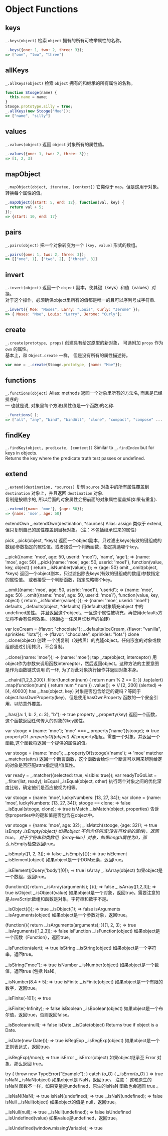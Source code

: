 # Object Functions

## keys
`_.keys(object)` 检索 `object` 拥有的所有可枚举属性的名称。

```js
_.keys({one: 1, two: 2, three: 3});
=> ["one", "two", "three"]
```

## allKeys
`_.allKeys(object)` 检索 `object` 拥有的和继承的所有属性的名称。

```js
function Stooge(name) {
  this.name = name;
}
Stooge.prototype.silly = true;
_.allKeys(new Stooge("Moe"));
=> ["name", "silly"]
```

## values
`_.values(object)` 返回 `object` 对象所有的属性值。

```js
_.values({one: 1, two: 2, three: 3});
=> [1, 2, 3]
```

## mapObject
`_.mapObject(object, iteratee, [context])` 它类似于 `map`，但是这用于对象。转换每个属性的值。

```js
_.mapObject({start: 5, end: 12}, function(val, key) {
  return val + 5;
});
=> {start: 10, end: 17}
```

## pairs
`_.pairs(object)` 把一个对象转变为一个 `[key, value]` 形式的数组。

```js
_.pairs({one: 1, two: 2, three: 3});
=> [["one", 1], ["two", 2], ["three", 3]]
```

## invert
`_.invert(object)` 返回一个 `object` 副本，使其键（keys）和值（values）对换。<br/>
对于这个操作，必须确保object里所有的值都是唯一的且可以序列号成字符串.

```js
_.invert({ Moe: "Moses", Larry: "Louis", Curly: "Jerome" });
=> { Moses: "Moe", Louis: "Larry", Jerome: "Curly"};
```

## create
`_.create(prototype, props)` 创建具有给定原型的新对象， 可选附加 `props` 作为 `own` 的属性。 <br/>
基本上，和 `Object.create` 一样， 但是没有所有的属性描述符。

```js
var moe = _.create(Stooge.prototype, {name: "Moe"});
```

## functions
`_.functions(object)` Alias: methods 返回一个对象里所有的方法名, 而且是已经排序的 <br/>
— 也就是说, 对象里每个方法(属性值是一个函数)的名称.

```js
_.functions(_);
=> ["all", "any", "bind", "bindAll", "clone", "compact", "compose" ...
```

## findKey
`_.findKey(object, predicate, [context])` Similar to `_.findIndex` but for keys in objects. <br/>
Returns the key where the predicate truth test passes or undefined.

## extend
`_.extend(destination, *sources)` 复制 `source` 对象中的所有属性覆盖到 `destination` 对象上，并且返回 `destination` 对象. <br/>
复制是按顺序的, 所以后面的对象属性会把前面的对象属性覆盖掉(如果有重复).

```js
_.extend({name: 'moe'}, {age: 50});
=> {name: 'moe', age: 50}
```

extendOwn
_.extendOwn(destination, *sources) Alias: assign 类似于 extend, 但只复制自己的属性覆盖到目标对象。（注：不包括继承过来的属性）

pick
_.pick(object, *keys) 返回一个object副本，只过滤出keys(有效的键组成的数组)参数指定的属性值。或者接受一个判断函数，指定挑选哪个key。

_.pick({name: 'moe', age: 50, userid: 'moe1'}, 'name', 'age');
=> {name: 'moe', age: 50}
_.pick({name: 'moe', age: 50, userid: 'moe1'}, function(value, key, object) {
  return _.isNumber(value);
});
=> {age: 50}
omit
_.omit(object, *keys) 返回一个object副本，只过滤出除去keys(有效的键组成的数组)参数指定的属性值。 或者接受一个判断函数，指定忽略哪个key。

_.omit({name: 'moe', age: 50, userid: 'moe1'}, 'userid');
=> {name: 'moe', age: 50}
_.omit({name: 'moe', age: 50, userid: 'moe1'}, function(value, key, object) {
  return _.isNumber(value);
});
=> {name: 'moe', userid: 'moe1'}
defaults
_.defaults(object, *defaults) 用defaults对象填充object 中的undefined属性。 并且返回这个object。一旦这个属性被填充，再使用defaults方法将不会有任何效果。（感谢@一任风月忆秋年的拍砖）

var iceCream = {flavor: "chocolate"};
_.defaults(iceCream, {flavor: "vanilla", sprinkles: "lots"});
=> {flavor: "chocolate", sprinkles: "lots"}
clone
_.clone(object) 创建 一个浅复制（浅拷贝）的克隆object。任何嵌套的对象或数组都通过引用拷贝，不会复制。

_.clone({name: 'moe'});
=> {name: 'moe'};
tap
_.tap(object, interceptor) 用 object作为参数来调用函数interceptor，然后返回object。这种方法的主要意图是作为函数链式调用 的一环, 为了对此对象执行操作并返回对象本身。

_.chain([1,2,3,200])
  .filter(function(num) { return num % 2 == 0; })
  .tap(alert)
  .map(function(num) { return num * num })
  .value();
=> // [2, 200] (alerted)
=> [4, 40000]
has
_.has(object, key) 对象是否包含给定的键吗？等同于object.hasOwnProperty(key)，但是使用hasOwnProperty 函数的一个安全引用，以防意外覆盖。

_.has({a: 1, b: 2, c: 3}, "b");
=> true
property
_.property(key) 返回一个函数，这个函数返回任何传入的对象的key属性。

var stooge = {name: 'moe'};
'moe' === _.property('name')(stooge);
=> true
propertyOf
_.propertyOf(object) 和_.property相反。需要一个对象，并返回一个函数,这个函数将返回一个提供的属性的值。

var stooge = {name: 'moe'};
_.propertyOf(stooge)('name');
=> 'moe'
matcher
_.matcher(attrs) 返回一个断言函数，这个函数会给你一个断言可以用来辨别给定的对象是否匹配attrs指定键/值属性。

var ready = _.matcher({selected: true, visible: true});
var readyToGoList = _.filter(list, ready);
isEqual
_.isEqual(object, other) 执行两个对象之间的优化深度比较，确定他们是否应被视为相等。

var stooge = {name: 'moe', luckyNumbers: [13, 27, 34]};
var clone  = {name: 'moe', luckyNumbers: [13, 27, 34]};
stooge == clone;
=> false
_.isEqual(stooge, clone);
=> true
isMatch
_.isMatch(object, properties) 告诉你properties中的键和值是否包含在object中。

var stooge = {name: 'moe', age: 32};
_.isMatch(stooge, {age: 32});
=> true
isEmpty
_.isEmpty(object) 如果object 不包含任何值(没有可枚举的属性)，返回true。 对于字符串和类数组（array-like）对象，如果length属性为0，那么_.isEmpty检查返回true。

_.isEmpty([1, 2, 3]);
=> false
_.isEmpty({});
=> true
isElement
_.isElement(object) 如果object是一个DOM元素，返回true。

_.isElement(jQuery('body')[0]);
=> true
isArray
_.isArray(object) 如果object是一个数组，返回true。

(function(){ return _.isArray(arguments); })();
=> false
_.isArray([1,2,3]);
=> true
isObject
_.isObject(value) 如果object是一个对象，返回true。需要注意的是JavaScript数组和函数是对象，字符串和数字不是。

_.isObject({});
=> true
_.isObject(1);
=> false
isArguments
_.isArguments(object) 如果object是一个参数对象，返回true。

(function(){ return _.isArguments(arguments); })(1, 2, 3);
=> true
_.isArguments([1,2,3]);
=> false
isFunction
_.isFunction(object) 如果object是一个函数（Function），返回true。

_.isFunction(alert);
=> true
isString
_.isString(object) 如果object是一个字符串，返回true。

_.isString("moe");
=> true
isNumber
_.isNumber(object) 如果object是一个数值，返回true (包括 NaN)。

_.isNumber(8.4 * 5);
=> true
isFinite
_.isFinite(object) 如果object是一个有限的数字，返回true。

_.isFinite(-101);
=> true

_.isFinite(-Infinity);
=> false
isBoolean
_.isBoolean(object) 如果object是一个布尔值，返回true，否则返回false。

_.isBoolean(null);
=> false
isDate
_.isDate(object) Returns true if object is a Date.

_.isDate(new Date());
=> true
isRegExp
_.isRegExp(object) 如果object是一个正则表达式，返回true。

_.isRegExp(/moe/);
=> true
isError
_.isError(object) 如果object继承至 Error 对象，那么返回 true。

try {
  throw new TypeError("Example");
} catch (o_O) {
  _.isError(o_O)
}
=> true
isNaN
_.isNaN(object) 如果object是 NaN，返回true。 注意： 这和原生的isNaN 函数不一样，如果变量是undefined，原生的isNaN 函数也会返回 true 。

_.isNaN(NaN);
=> true
isNaN(undefined);
=> true
_.isNaN(undefined);
=> false
isNull
_.isNull(object) 如果object的值是 null，返回true。

_.isNull(null);
=> true
_.isNull(undefined);
=> false
isUndefined
_.isUndefined(value) 如果value是undefined，返回true。

_.isUndefined(window.missingVariable);
=> true

























































































